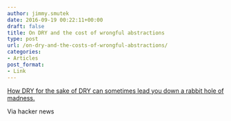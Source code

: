 ```yaml
---
author: jimmy.smutek
date: 2016-09-19 00:22:11+00:00
draft: false
title: On DRY and the cost of wrongful abstractions
type: post
url: /on-dry-and-the-costs-of-wrongful-abstractions/
categories:
- Articles
post_format:
- Link
---
```


[How DRY for the sake of DRY can sometimes lead you down a rabbit hole of madness.](http://thereignn.ghost.io/on-dry-and-the-cost-of-wrongful-abstractions/)

Via hacker news

